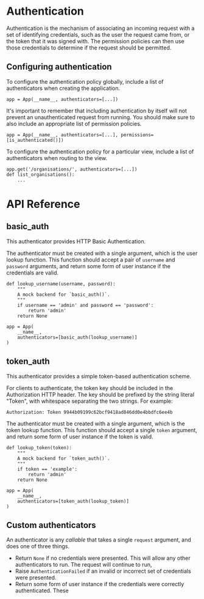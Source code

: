 # Authentication

Authentication is the mechanism of associating an incoming request with a set
of identifying credentials, such as the user the request came from, or the
token that it was signed with. The permission policies can then use those
credentials to determine if the request should be permitted.

## Configuring authentication

To configure the authentication policy globally, include a list of
authenticators when creating the application.

    app = App(__name__, authenticators=[...])

It's important to remember that including authentication by itself will not
prevent an unauthenticated request from running. You should make sure to also
include an appropriate list of permission policies.

    app = App(__name__, authenticators=[...], permissions=[is_authenticated()])

To configure the authentication policy for a particular view, include a list of
authenticators when routing to the view.

    app.get('/organisations/', authenticators=[...])
    def list_organisations():
        ...

# API Reference

## basic_auth

This authenticator provides HTTP Basic Authentication.

The authenticator must be created with a single argument, which is the user
lookup function. This function should accept a pair of `username` and `password`
arguments, and return some form of user instance if the credentials are valid.

    def lookup_username(username, password):
        """
        A mock backend for `basic_auth()`.
        """
        if username == 'admin' and password == 'password':
            return 'admin'
        return None

    app = App(
        __name__,
        authenticators=[basic_auth(lookup_username)]
    )

## token_auth

This authenticator provides a simple token-based authentication scheme.

For clients to authenticate, the token key should be included in the
Authorization HTTP header. The key should be prefixed by the string literal
"Token", with whitespace separating the two strings. For example:

    Authorization: Token 9944b09199c62bcf9418ad846dd0e4bbdfc6ee4b

The authenticator must be created with a single argument, which is the token
lookup function. This function should accept a single `token` argument,
and return some form of user instance if the token is valid.

    def lookup_token(token):
        """
        A mock backend for `token_auth()`.
        """
        if token == 'example':
            return 'admin'
        return None

    app = App(
        __name__,
        authenticators=[token_auth(lookup_token)]
    )

## Custom authenticators

An authenticator is any *callable* that takes a single `request` argument,
and does one of three things.

* Return `None` if no credentials were presented. This will allow any other
authenticators to run. The request will continue to run,
* Raise `AuthenticationFailed` if an invalid or incorrect set of credentials
were presented.
* Return some form of user instance if the credentials were correctly authenticated.
These
